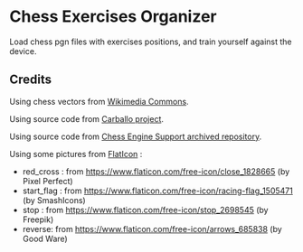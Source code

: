 # Chess Exercises Organizer

Load chess pgn files with exercises positions, and train yourself against the device.

## Credits

Using chess vectors from [Wikimedia Commons](https://commons.wikimedia.org/wiki/Category:SVG_chess_pieces).

Using source code from [Carballo project](https://github.com/albertoruibal/carballo).

Using source code from [Chess Engine Support archived repository](https://code.google.com/archive/p/chessenginesupport-androidlib/).

Using some pictures from [FlatIcon](http://www.flaticon.com) :
* red_cross : from https://www.flaticon.com/free-icon/close_1828665 (by Pixel Perfect)
* start_flag : from https://www.flaticon.com/free-icon/racing-flag_1505471 (by SmashIcons)
* stop : from https://www.flaticon.com/free-icon/stop_2698545 (by Freepik)
* reverse: from https://www.flaticon.com/free-icon/arrows_685838 (by Good Ware)